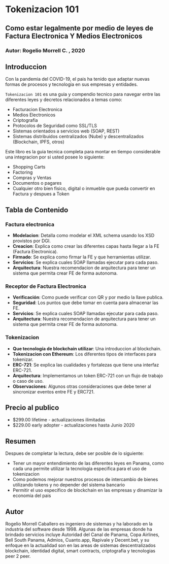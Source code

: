 # Tokenizacion 101
## Como estar legalmente por medio de leyes de Factura Electronica Y Medios Electronicos
### Autor:  Rogelio  Morrell C. , 2020

## Introduccion
Con la pandemia del COVID-19, el pais ha tenido que adaptar nuevas formas de procesos y tecnologia en sus empresas y entidades.

`Tokenizacion 101` es una guia y compendio tecnico para navegar entre las diferentes leyes y decretos relacionados a temas como:

* Facturacion Electronica
* Medios Electronicos
* Criptografia
* Protocolos de Seguridad como SSL/TLS
* Sistemas orientados a servicios web (SOAP, REST)
* Sistemas distribuidos centralizados (Nube) y descentralizados (Blockchain, IPFS, otros)

Este libro es la guia tecnica completa para montar en tiempo considerable una integracion por si usted posee lo siguiente:

* Shopping Carts
* Factoring
* Compras y Ventas
* Documentos o pagares
* Cualquier otro bien fisico, digital o inmueble que pueda convertir en Factura y despues a Token

## Tabla de Contenido

### Factura electronica

* **Modelacion**: Detalla como modelar el XML schema usando los XSD provistos por DGI.
* **Creacion**: Explica como crear las diferentes capas hasta llegar a la FE (Factura Electronica).
* **Firmado**: Se explica como firmar la FE y que herramientas utilizar.
* **Servicios**: Se explica cuales SOAP llamadas ejecutar para cada paso.
* **Arquitectura**: Nuestra recomendacion de arquitectura para tener un sistema que permita crear FE de forma autonoma.


### Receptor de Factura Electronica

* **Verificación**: Como puede verificar con QR y por medio la llave publica.
* **Seguridad**: Los puntos que debe tomar en cuenta para almacenar las FE.
* **Servicios**: Se explica cuales SOAP llamadas ejecutar para cada paso.
* **Arquitectura**: Nuestra recomendacion de arquitectura para tener un sistema que permita crear FE de forma autonoma.

### Tokenizacion

* **Que tecnología de blockchain utilizar**: Una introduccion al blockchain.
* **Tokenizacion con Ethereum**: Los diferentes tipos de interfaces para tokenizar.
* **ERC-721**: Se explica las cualidades y fortalezas que tiene una interfaz ERC-721.
* **Arquitectura**: Implementamos un token ERC-721 con un flujo de trabajo o caso de uso.
* **Observaciones**: Algunos otras consideraciones que debe tener al sincronizar eventos entre FE y ERC721.

## Precio al publico

* $299.00 lifetime - actualizaciones ilimitadas
* $229.00 early adopter - actualizaciones hasta Junio 2020

## Resumen
Despues de completar la lectura, debe ser posible de lo siguiente:

* Tener un mayor entendimiento de las diferentes leyes en Panama, como cada una permite utilizar la tecnologia especifica para el uso de tokenizacion
* Como podemos mejorar nuestros procesos de intercambio de bienes utilizando tokens y no depender del sistema bancario
* Permitir el uso especifico de blockchain en las empresas y dinamizar la economia del pais

## Autor

Rogelio Morrell Caballero es ingeniero de sistemas y ha laborado en la industria del software desde 1998. Algunas de las empresas donde ha brindado servicios incluye Autoridad del Canal de Panama, Copa Airlines, Bell South Panama, Admios, Cuanto.app, Rapivale y Decent.bet, y su enfoque en la actualidad son en las areas de sistemas descentralizados blockchain, identidad digital, smart contracts, criptografia y tecnologias peer 2 peer.